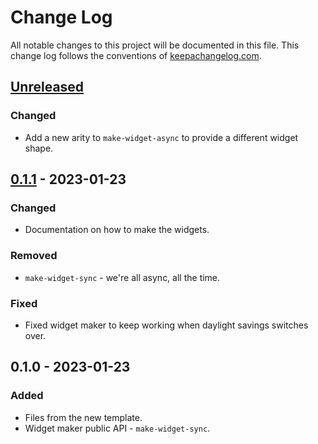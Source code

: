 # Change Log
All notable changes to this project will be documented in this file. This change log follows the conventions of [keepachangelog.com](http://keepachangelog.com/).

## [Unreleased]
### Changed
- Add a new arity to `make-widget-async` to provide a different widget shape.

## [0.1.1] - 2023-01-23
### Changed
- Documentation on how to make the widgets.

### Removed
- `make-widget-sync` - we're all async, all the time.

### Fixed
- Fixed widget maker to keep working when daylight savings switches over.

## 0.1.0 - 2023-01-23
### Added
- Files from the new template.
- Widget maker public API - `make-widget-sync`.

[Unreleased]: https://sourcehost.site/your-name/clj-kondo-schema-return-repro/compare/0.1.1...HEAD
[0.1.1]: https://sourcehost.site/your-name/clj-kondo-schema-return-repro/compare/0.1.0...0.1.1
